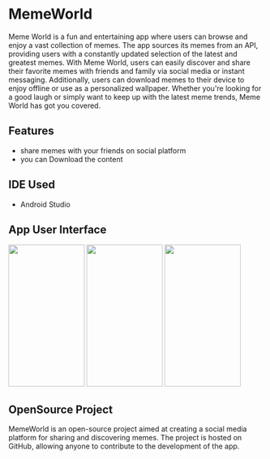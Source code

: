 # MemeWorld

Meme World is a fun and entertaining app where users can browse and enjoy a vast collection of memes. The app sources its memes from an API, providing users with a constantly updated selection of the latest and greatest memes. With Meme World, users can easily discover and share their favorite memes with friends and family via social media or instant messaging. Additionally, users can download memes to their device to enjoy offline or use as a personalized wallpaper. Whether you're looking for a good laugh or simply want to keep up with the latest meme trends, Meme World has got you covered.


## Features
- share memes with your friends on social platform
- you can Download the content 

## IDE Used 
- Android Studio


## App User Interface

<p float = "left">
<img src="https://user-images.githubusercontent.com/107527307/216882435-1a9bdccc-6afd-4135-934c-8784f03e91e5.png" width="150" height="280">
<img src="https://user-images.githubusercontent.com/107527307/216882502-d329527a-6a63-4d35-9e32-6360fc5524fe.png" width="150" height="280">
<img src="https://user-images.githubusercontent.com/107527307/216882587-c4596880-81de-433f-aec4-859367f211c4.png" width="150" height="280">
  </p>
  
## OpenSource Project
MemeWorld is an open-source project aimed at creating a social media platform for sharing and discovering memes. The project is hosted on GitHub, allowing anyone to contribute to the development of the app.

